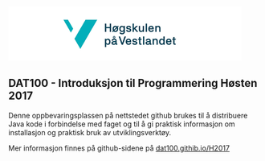 ![hvl](hvllogo.png) 

## DAT100 - Introduksjon til Programmering Høsten 2017

Denne oppbevaringsplassen på nettstedet github brukes til å distribuere Java kode i forbindelse med faget og til å gi praktisk informasjon om installasjon og praktisk bruk av utviklingsverktøy. 

Mer informasjon finnes på github-sidene på [dat100.githib.io/H2017](https://dat100hib.github.io/H2017) 
